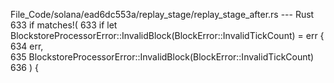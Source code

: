 File_Code/solana/ead6dc553a/replay_stage/replay_stage_after.rs --- Rust
633             if matches!(                                                                                                                                 633             if let BlockstoreProcessorError::InvalidBlock(BlockError::InvalidTickCount) = err {
634                 err,                                                                                                                                         
635                 BlockstoreProcessorError::InvalidBlock(BlockError::InvalidTickCount)                                                                         
636             ) {                                                                                                                                              

